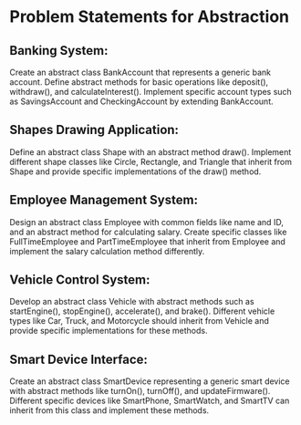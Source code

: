 # Problem Statements for Abstraction

## Banking System:

Create an abstract class BankAccount that represents a generic bank account. Define abstract methods for basic operations like deposit(), withdraw(), and calculateInterest(). Implement specific account types such as SavingsAccount and CheckingAccount by extending BankAccount.

## Shapes Drawing Application:

Define an abstract class Shape with an abstract method draw(). Implement different shape classes like Circle, Rectangle, and Triangle that inherit from Shape and provide specific implementations of the draw() method.

## Employee Management System:

Design an abstract class Employee with common fields like name and ID, and an abstract method for calculating salary. Create specific classes like FullTimeEmployee and PartTimeEmployee that inherit from Employee and implement the salary calculation method differently.

## Vehicle Control System:

Develop an abstract class Vehicle with abstract methods such as startEngine(), stopEngine(), accelerate(), and brake(). Different vehicle types like Car, Truck, and Motorcycle should inherit from Vehicle and provide specific implementations for these methods.

## Smart Device Interface:

Create an abstract class SmartDevice representing a generic smart device with abstract methods like turnOn(), turnOff(), and updateFirmware(). Different specific devices like SmartPhone, SmartWatch, and SmartTV can inherit from this class and implement these methods.
